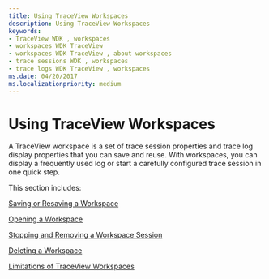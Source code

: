 ```yaml
---
title: Using TraceView Workspaces
description: Using TraceView Workspaces
keywords:
- TraceView WDK , workspaces
- workspaces WDK TraceView
- workspaces WDK TraceView , about workspaces
- trace sessions WDK , workspaces
- trace logs WDK TraceView , workspaces
ms.date: 04/20/2017
ms.localizationpriority: medium
---
```


# Using TraceView Workspaces

A TraceView workspace is a set of trace session properties and trace log display properties that you can save and reuse. With workspaces, you can display a frequently used log or start a carefully configured trace session in one quick step.

This section includes:

[Saving or Resaving a Workspace](saving-or-resaving-a-workspace.md)

[Opening a Workspace](opening-a-workspace.md)

[Stopping and Removing a Workspace Session](stopping-and-removing-a-workspace-session.md)

[Deleting a Workspace](deleting-a-workspace.md)

[Limitations of TraceView Workspaces](limitations-of-traceview-workspaces.md)
